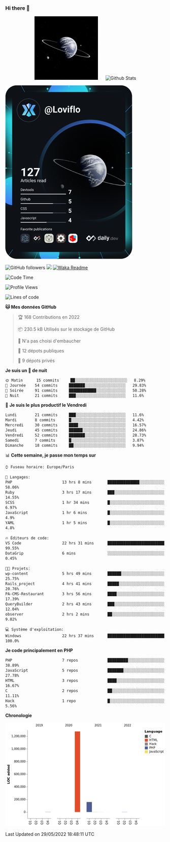 ### Hi there 👋

<p align="center">
  <img src="https://github.com/Loviflo/Loviflo/blob/main/img/portrait.jpg" alt="Loviflo" height="200" style="margin-right: 20px"/>
  <img src="https://github-readme-stats.vercel.app/api?username=Loviflo&show_icons=true&theme=graywhite" alt="Github Stats" />
</p>

<a href="https://app.daily.dev/loviflo"><img src="https://github.com/loviflo/loviflo/blob/main/devcard.svg" width="400" alt="Loviflo's Dev Card"/></a>

![GitHub followers](https://img.shields.io/github/followers/Loviflo?label=Follow&style=social)
![](https://visitor-badge.glitch.me/badge?page_id=Loviflo.Loviflo)
[![Waka Readme](https://github.com/Loviflo/Loviflo/actions/workflows/update-stats.yml/badge.svg)](https://github.com/Loviflo/Loviflo/actions/workflows/update-stats.yml)

<!--START_SECTION:waka-->
![Code Time](http://img.shields.io/badge/Code%20Time-0%20secs-blue)

![Profile Views](http://img.shields.io/badge/Vues%20du%20profil-35-blue)

![Lines of code](https://img.shields.io/badge/Depuis%20Hello%20World%2C%20j%27ai%20%C3%A9crit-1%20Million%20Lignes%20de%20code-blue)

**🐱 Mes données GitHub** 

> 🏆 168 Contributions en 2022
 > 
> 📦 230.5 kB Utilisés sur le stockage de GitHub 
 > 
> 🚫 N'a pas choisi d'embaucher
 > 
> 📜 12 dépots publiques 
 > 
> 🔑 9 dépots privés  
 > 
**Je suis un 🦉 de nuit** 

```text
🌞 Matin      15 commits     ██░░░░░░░░░░░░░░░░░░░░░░░   8.29% 
🌆 Journée    54 commits     ███████░░░░░░░░░░░░░░░░░░   29.83% 
🌃 Soirée     91 commits     ████████████░░░░░░░░░░░░░   50.28% 
🌙 Nuit       21 commits     ███░░░░░░░░░░░░░░░░░░░░░░   11.6%

```
📅 **Je suis le plus productif le Vendredi** 

```text
Lundi        21 commits     ███░░░░░░░░░░░░░░░░░░░░░░   11.6% 
Mardi        8 commits      █░░░░░░░░░░░░░░░░░░░░░░░░   4.42% 
Mercredi     30 commits     ████░░░░░░░░░░░░░░░░░░░░░   16.57% 
Jeudi        45 commits     ██████░░░░░░░░░░░░░░░░░░░   24.86% 
Vendredi     52 commits     ███████░░░░░░░░░░░░░░░░░░   28.73% 
Samedi       7 commits      █░░░░░░░░░░░░░░░░░░░░░░░░   3.87% 
Dimanche     18 commits     ██░░░░░░░░░░░░░░░░░░░░░░░   9.94%

```


📊 **Cette semaine, je passe mon temps sur** 

```text
⌚︎ Fuseau horaire: Europe/Paris

💬 Langages: 
PHP                      13 hrs 8 mins       ██████████████░░░░░░░░░░░   58.06% 
Ruby                     3 hrs 17 mins       ███░░░░░░░░░░░░░░░░░░░░░░   14.55% 
SCSS                     1 hr 34 mins        █░░░░░░░░░░░░░░░░░░░░░░░░   6.97% 
JavaScript               1 hr 6 mins         █░░░░░░░░░░░░░░░░░░░░░░░░   4.9% 
YAML                     1 hr 5 mins         █░░░░░░░░░░░░░░░░░░░░░░░░   4.8%

🔥 Éditeurs de code: 
VS Code                  22 hrs 31 mins      █████████████████████████   99.55% 
DataGrip                 6 mins              ░░░░░░░░░░░░░░░░░░░░░░░░░   0.45%

🐱‍💻 Projets: 
wp-content               5 hrs 49 mins       ██████░░░░░░░░░░░░░░░░░░░   25.75% 
Rails_project            4 hrs 41 mins       █████░░░░░░░░░░░░░░░░░░░░   20.76% 
PA-CMS-Restaurant        3 hrs 56 mins       ████░░░░░░░░░░░░░░░░░░░░░   17.39% 
QueryBuilder             2 hrs 43 mins       ███░░░░░░░░░░░░░░░░░░░░░░   12.04% 
observer                 2 hrs 2 mins        ██░░░░░░░░░░░░░░░░░░░░░░░   9.02%

💻 Système d'exploitation: 
Windows                  22 hrs 37 mins      █████████████████████████   100.0%

```

**Je code principalement en PHP** 

```text
PHP                      7 repos             █████████░░░░░░░░░░░░░░░░   38.89% 
JavaScript               5 repos             ███████░░░░░░░░░░░░░░░░░░   27.78% 
HTML                     3 repos             ████░░░░░░░░░░░░░░░░░░░░░   16.67% 
C                        2 repos             ██░░░░░░░░░░░░░░░░░░░░░░░   11.11% 
Hack                     1 repo              █░░░░░░░░░░░░░░░░░░░░░░░░   5.56%

```


**Chronologie**

![Chart not found](https://raw.githubusercontent.com/Loviflo/Loviflo/main/charts/bar_graph.png) 


 Last Updated on 29/05/2022 18:48:11 UTC
<!--END_SECTION:waka-->

